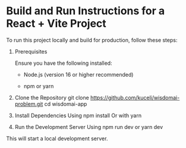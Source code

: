 # Build and Run Instructions for a React + Vite Project
To run this project locally and build for production, follow these steps:
1. Prerequisites


    Ensure you have the following installed:

    * Node.js (version 16 or higher recommended)

    * npm or yarn

2. Clone the Repository
git clone https://github.com/kuceli/wisdomai-problem.git
cd wisdomai-app

3. Install Dependencies
Using npm install
Or with yarn

4. Run the Development Server
Using npm run dev
or yarn dev

This will start a local development server.
